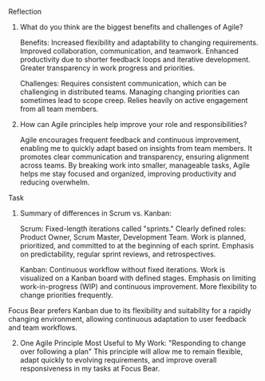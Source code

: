 Reflection

1. What do you think are the biggest benefits and challenges of Agile?

    Benefits:
        Increased flexibility and adaptability to changing requirements.
        Improved collaboration, communication, and teamwork.
        Enhanced productivity due to shorter feedback loops and iterative development.
        Greater transparency in work progress and priorities.

    Challenges:
        Requires consistent communication, which can be challenging in distributed teams.
        Managing changing priorities can sometimes lead to scope creep.
        Relies heavily on active engagement from all team members.

2. How can Agile principles help improve your role and responsibilities?

    Agile encourages frequent feedback and continuous improvement, enabling me to quickly adapt based on insights from team members.
    It promotes clear communication and transparency, ensuring alignment across teams.
    By breaking work into smaller, manageable tasks, Agile helps me stay focused and organized, improving productivity and reducing overwhelm.


Task

1. Summary of differences in Scrum vs. Kanban:

    Scrum:
        Fixed-length iterations called "sprints."
        Clearly defined roles: Product Owner, Scrum Master, Development Team.
        Work is planned, prioritized, and committed to at the beginning of each sprint.
        Emphasis on predictability, regular sprint reviews, and retrospectives.

    Kanban:
        Continuous workflow without fixed iterations.
        Work is visualized on a Kanban board with defined stages.
        Emphasis on limiting work-in-progress (WIP) and continuous improvement.
        More flexibility to change priorities frequently.

Focus Bear prefers Kanban due to its flexibility and suitability for a rapidly changing environment, allowing continuous adaptation to user feedback and team workflows.


2. One Agile Principle Most Useful to My Work:
  "Responding to change over following a plan"
    This principle will allow me to remain flexible, adapt quickly to evolving requirements, and improve overall responsiveness in my tasks at Focus Bear.
